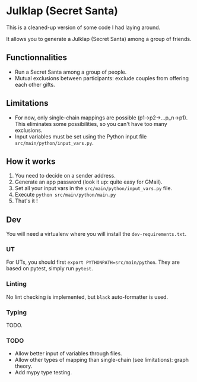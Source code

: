 # Julklap (Secret Santa)

This is a cleaned-up version of some code I had laying around.

It allows you to generate a Julklap (Secret Santa) among a group of friends.

## Functionnalities

- Run a Secret Santa among a group of people.
- Mutual exclusions between participants: exclude couples from offering each other gifts.

## Limitations

- For now, only single-chain mappings are possible (p1->p2->...p_n->p1). This eliminates some possibilities, so you can't have too many exclusions.
- Input variables must be set using the Python input file `src/main/python/input_vars.py`.

## How it works

1. You need to decide on a sender address.
2. Generate an app password (look it up: quite easy for GMail).
3. Set all your input vars in the `src/main/python/input_vars.py` file.
4. Execute `python src/main/python/main.py`
5. That's it !

## Dev

You will need a virtualenv where you will install the `dev-requirements.txt`.

### UT

For UTs, you should first `export PYTHONPATH=src/main/python`.
They are based on pytest, simply run `pytest`.

### Linting

No lint checking is implemented, but `black` auto-formatter is used.

### Typing

TODO.

### TODO

- Allow better input of variables through files.
- Allow other types of mapping than single-chain (see limitations): graph theory.
- Add mypy type testing.
